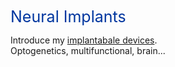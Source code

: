 <html lang="en">
<head>
    <meta charset="UTF-8">
    <title>Document</title>
    <style>
        :root {
            --global-theme-color: #00369f; 
        }
        .custom-color {
            color: var(--global-theme-color);
            font-size: 25px;
        }
    </style>
</head>
<body>
    <span class="custom-color">Neural Implants <br></span>
</body>
</html>

Introduce my [implantabale devices](https://jhlee9708.github.io/research/). <br>
Optogenetics, multifunctional, brain...
